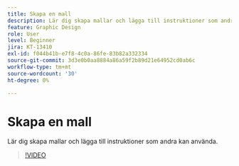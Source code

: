 ```yaml
---
title: Skapa en mall
description: Lär dig skapa mallar och lägga till instruktioner som andra kan använda
feature: Graphic Design
role: User
level: Beginner
jira: KT-13410
exl-id: f044b41b-e7f8-4c0a-86fe-83b82a332334
source-git-commit: 3d3e0b0aa8884a86a59f2b89d21e64952cd0ab6c
workflow-type: tm+mt
source-wordcount: '30'
ht-degree: 0%

---
```


# Skapa en mall

Lär dig skapa mallar och lägga till instruktioner som andra kan använda.

>[!VIDEO](https://video.tv.adobe.com/v/3420208?quality=12&learn=on&hidetitle=true)
